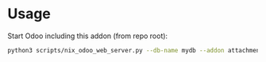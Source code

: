 # Usage

Start Odoo including this addon (from repo root):

```bash
python3 scripts/nix_odoo_web_server.py --db-name mydb --addon attachment_synchronize
```
